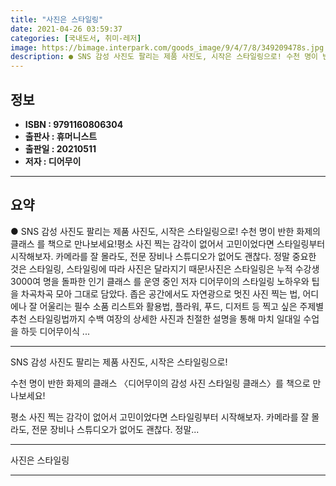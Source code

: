 ```yaml
---
title: "사진은 스타일링"
date: 2021-04-26 03:59:37
categories: [국내도서, 취미-레저]
image: https://bimage.interpark.com/goods_image/9/4/7/8/349209478s.jpg
description: ● SNS 감성 사진도 팔리는 제품 사진도, 시작은 스타일링으로! 수천 명이 반한 화제의 클래스 를 책으로 만나보세요!평소 사진 찍는 감각이 없어서 고민이었다면 스타일링부터 시작해보자. 카메라를 잘 몰라도, 전문 장비나 스튜디오가 없어도 괜찮다. 정말 중요한 것은 스타일링, 스타일링에
---
```


## **정보**

- **ISBN : 9791160806304**
- **출판사 : 휴머니스트**
- **출판일 : 20210511**
- **저자 : 디어무이**

------



## **요약**

●  SNS 감성 사진도 팔리는 제품 사진도, 시작은 스타일링으로! 수천 명이 반한 화제의 클래스 를 책으로 만나보세요!평소 사진 찍는 감각이 없어서 고민이었다면 스타일링부터 시작해보자. 카메라를 잘 몰라도, 전문 장비나 스튜디오가 없어도 괜찮다. 정말 중요한 것은 스타일링, 스타일링에 따라 사진은 달라지기 때문!사진은 스타일링은 누적 수강생 3000여 명을 돌파한 인기 클래스 를 운영 중인 저자 디어무이의 스타일링 노하우와 팁을 차곡차곡 모아 그대로 담았다. 좁은 공간에서도 자연광으로 멋진 사진 찍는 법, 어디에나 잘 어울리는 필수 소품 리스트와 활용법, 플라워, 푸드, 디저트 등 찍고 싶은 주제별 추천 스타일링법까지 수백 여장의 상세한 사진과 친절한 설명을 통해 마치 일대일 수업을 하듯 디어무이식 ...

------

SNS 감성 사진도 팔리는 제품 사진도,
시작은 스타일링으로!
 
수천 명이 반한 화제의 클래스 
〈디어무이의 감성 사진 스타일링 클래스〉를 책으로 만나보세요!

평소 사진 찍는 감각이 없어서 고민이었다면 스타일링부터 시작해보자. 카메라를 잘 몰라도, 전문 장비나 스튜디오가 없어도 괜찮다. 정말... 

------


사진은 스타일링 

------


